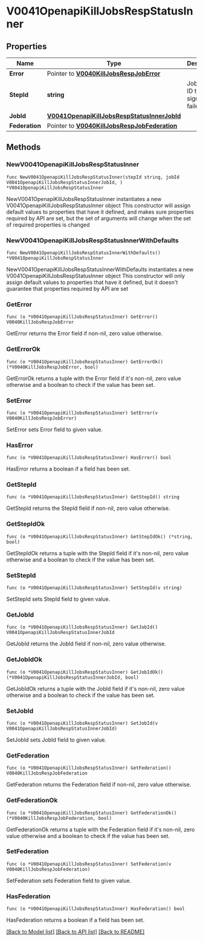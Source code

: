# V0041OpenapiKillJobsRespStatusInner

## Properties

Name | Type | Description | Notes
------------ | ------------- | ------------- | -------------
**Error** | Pointer to [**V0040KillJobsRespJobError**](V0040KillJobsRespJobError.md) |  | [optional] 
**StepId** | **string** | Job or Step ID that signaling failed | 
**JobId** | [**V0041OpenapiKillJobsRespStatusInnerJobId**](V0041OpenapiKillJobsRespStatusInnerJobId.md) |  | 
**Federation** | Pointer to [**V0040KillJobsRespJobFederation**](V0040KillJobsRespJobFederation.md) |  | [optional] 

## Methods

### NewV0041OpenapiKillJobsRespStatusInner

`func NewV0041OpenapiKillJobsRespStatusInner(stepId string, jobId V0041OpenapiKillJobsRespStatusInnerJobId, ) *V0041OpenapiKillJobsRespStatusInner`

NewV0041OpenapiKillJobsRespStatusInner instantiates a new V0041OpenapiKillJobsRespStatusInner object
This constructor will assign default values to properties that have it defined,
and makes sure properties required by API are set, but the set of arguments
will change when the set of required properties is changed

### NewV0041OpenapiKillJobsRespStatusInnerWithDefaults

`func NewV0041OpenapiKillJobsRespStatusInnerWithDefaults() *V0041OpenapiKillJobsRespStatusInner`

NewV0041OpenapiKillJobsRespStatusInnerWithDefaults instantiates a new V0041OpenapiKillJobsRespStatusInner object
This constructor will only assign default values to properties that have it defined,
but it doesn't guarantee that properties required by API are set

### GetError

`func (o *V0041OpenapiKillJobsRespStatusInner) GetError() V0040KillJobsRespJobError`

GetError returns the Error field if non-nil, zero value otherwise.

### GetErrorOk

`func (o *V0041OpenapiKillJobsRespStatusInner) GetErrorOk() (*V0040KillJobsRespJobError, bool)`

GetErrorOk returns a tuple with the Error field if it's non-nil, zero value otherwise
and a boolean to check if the value has been set.

### SetError

`func (o *V0041OpenapiKillJobsRespStatusInner) SetError(v V0040KillJobsRespJobError)`

SetError sets Error field to given value.

### HasError

`func (o *V0041OpenapiKillJobsRespStatusInner) HasError() bool`

HasError returns a boolean if a field has been set.

### GetStepId

`func (o *V0041OpenapiKillJobsRespStatusInner) GetStepId() string`

GetStepId returns the StepId field if non-nil, zero value otherwise.

### GetStepIdOk

`func (o *V0041OpenapiKillJobsRespStatusInner) GetStepIdOk() (*string, bool)`

GetStepIdOk returns a tuple with the StepId field if it's non-nil, zero value otherwise
and a boolean to check if the value has been set.

### SetStepId

`func (o *V0041OpenapiKillJobsRespStatusInner) SetStepId(v string)`

SetStepId sets StepId field to given value.


### GetJobId

`func (o *V0041OpenapiKillJobsRespStatusInner) GetJobId() V0041OpenapiKillJobsRespStatusInnerJobId`

GetJobId returns the JobId field if non-nil, zero value otherwise.

### GetJobIdOk

`func (o *V0041OpenapiKillJobsRespStatusInner) GetJobIdOk() (*V0041OpenapiKillJobsRespStatusInnerJobId, bool)`

GetJobIdOk returns a tuple with the JobId field if it's non-nil, zero value otherwise
and a boolean to check if the value has been set.

### SetJobId

`func (o *V0041OpenapiKillJobsRespStatusInner) SetJobId(v V0041OpenapiKillJobsRespStatusInnerJobId)`

SetJobId sets JobId field to given value.


### GetFederation

`func (o *V0041OpenapiKillJobsRespStatusInner) GetFederation() V0040KillJobsRespJobFederation`

GetFederation returns the Federation field if non-nil, zero value otherwise.

### GetFederationOk

`func (o *V0041OpenapiKillJobsRespStatusInner) GetFederationOk() (*V0040KillJobsRespJobFederation, bool)`

GetFederationOk returns a tuple with the Federation field if it's non-nil, zero value otherwise
and a boolean to check if the value has been set.

### SetFederation

`func (o *V0041OpenapiKillJobsRespStatusInner) SetFederation(v V0040KillJobsRespJobFederation)`

SetFederation sets Federation field to given value.

### HasFederation

`func (o *V0041OpenapiKillJobsRespStatusInner) HasFederation() bool`

HasFederation returns a boolean if a field has been set.


[[Back to Model list]](../README.md#documentation-for-models) [[Back to API list]](../README.md#documentation-for-api-endpoints) [[Back to README]](../README.md)


